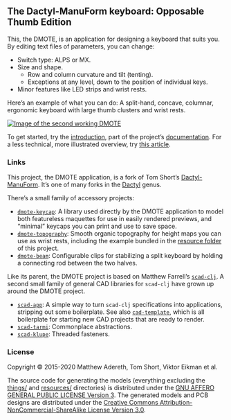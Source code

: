 ## The Dactyl-ManuForm keyboard: Opposable Thumb Edition

This, the DMOTE, is an application for designing a keyboard that suits you. By
editing text files of parameters, you can change:

- Switch type: ALPS or MX.
- Size and shape.
    - Row and column curvature and tilt (tenting).
    - Exceptions at any level, down to the position of individual keys.
- Minor features like LED strips and wrist rests.

Here’s an example of what you can do: A split-hand, concave, columnar,
ergonomic keyboard with large thumb clusters and wrist rests.

[![Image of the second working DMOTE](http://viktor.eikman.se/image/dmote-2-top-down-view/display)](https://viktor.eikman.se/gallery/the-dmote/)

To get started, try the [introduction](doc/intro.md), part of the project’s
[documentation](doc/). For a less technical, more illustrated overview, try
[this article](http://viktor.eikman.se/article/the-dmote/).

### Links

This project, the DMOTE application, is a fork of Tom Short’s
[Dactyl-ManuForm](https://github.com/tshort/dactyl-keyboard). It’s one of many
forks in the [Dactyl](https://github.com/adereth/dactyl-keyboard) genus.

There’s a small family of accessory projects:

* [`dmote-keycap`](https://github.com/veikman/dmote-keycap):
  A library used directly by the DMOTE application to model both featureless
  maquettes for use in easily rendered previews, and “minimal” keycaps you can
  print and use to save space.
* [`dmote-topography`](https://github.com/veikman/dmote-topography):
  Smooth organic topography for height maps you can use as wrist rests,
  including the example bundled in the [resource folder](resources/heightmap)
  of this project.
* [`dmote-beam`](https://github.com/veikman/dmote-beam):
  Configurable clips for stabilizing a split keyboard by holding a
  connecting rod between the two halves.

Like its parent, the DMOTE project is based on Matthew Farrell’s
[`scad-clj`](https://github.com/farrellm/scad-clj). A second small family of
general CAD libraries for `scad-clj` have grown up around the DMOTE project.

* [`scad-app`](https://github.com/veikman/scap-app): A simple way to turn
  `scad-clj` specifications into applications, stripping out some boilerplate.
  See also [`cad-template`](https://github.com/veikman/cad-template), which is
  all boilerplate for starting new CAD projects that are ready to render.
* [`scad-tarmi`](https://github.com/veikman/scad-tarmi): Commonplace abstractions.
* [`scad-klupe`](https://github.com/veikman/scad-klupe): Threaded fasteners.

### License

Copyright © 2015-2020 Matthew Adereth, Tom Short, Viktor Eikman et al.

The source code for generating the models (everything excluding the
[things/](things/) and [resources/](resources/) directories) is distributed
under the [GNU AFFERO GENERAL PUBLIC LICENSE Version 3](LICENSE). The generated
models and PCB designs are distributed under the [Creative Commons
Attribution-NonCommercial-ShareAlike License Version 3.0](LICENSE-models).
